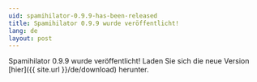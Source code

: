 ```yaml
---
uid: spamihilator-0.9.9-has-been-released
title: Spamihilator 0.9.9 wurde veröffentlicht!
lang: de
layout: post
---
```


Spamihilator 0.9.9 wurde veröffentlicht! Laden Sie sich die neue Version
[hier]({{ site.url }}/de/download) herunter.
